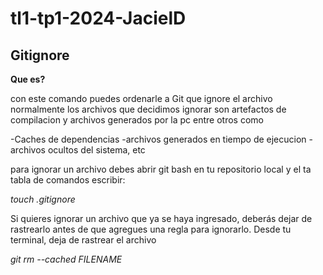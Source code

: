 # tl1-tp1-2024-JacielD

## Gitignore

**Que es?**

con este comando puedes ordenarle a Git que ignore el archivo normalmente los archivos que decidimos ignorar son artefactos de compilacion y archivos generados por la pc entre otros como

-Caches de dependencias
-archivos generados en tiempo de ejecucion
-archivos ocultos del sistema, etc

para ignorar un archivo debes abrir git bash en tu repositorio local y el ta tabla de comandos escribir:

_touch .gitignore_

Si quieres ignorar un archivo que ya se haya ingresado, deberás dejar de rastrearlo antes de que agregues una regla para ignorarlo. Desde tu terminal, deja de rastrear el archivo

_git rm --cached FILENAME_

